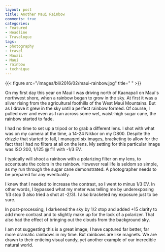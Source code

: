 ```yaml
---
layout: post
title: Another Maui Rainbow
comments: true
categories:
- Featured
- Headline
- Travelogue
tags:
- photography
- travel
- Hawaii
- Maui
- rainbow
- technique
---
```


{{< figure src="/images/bli/2016/02/maui-rainbow.jpg" title="  " >}}

On my first day this year on Maui I was driving north of Kaanapali on Maui's northwest shore, when a rainbow began to grow in the sky. At first it was a sliver rising from the agricultural foothills of the West Maui Mountains. But as I drove it grew in the sky until a perfect rainbow formed. Of course, I pulled over and even as I ran across some wet, waist-high sugar cane, the rainbow started to fade. 

<!--more-->

I had no time to set up a tripod or to grab a different lens. I shot with what was on my camera at the time, a 14-24 Nikkor on my D800. Despite the drizzle that started to fall, I managed six images, bracketing to allow for the fact that I had no filters at all on the lens. My setting for this particular image was ISO 200, 1/125 @ f11 with -1/3 EV. 

I typically will shoot a rainbow with a polarizing filter on my lens, to accentuate the colors in the rainbow. However real life is seldom so simple, as my run through the sugar cane demonstrated. A photographer needs to be prepared for any eventuality. 

I knew that I needed to increase the contrast, so I went to minus 1/3 EV. In other words, I bypassed what my meter was telling me by underexposing 1/3 stop (I also tried a shot at -2/3). I also bracketed my exposure just to be sure.

In post-processing, I darkened the sky by 1/2 stop and added +15 clarity to add more contrast and to slightly make up for the lack of a polarizer. That also had the effect of bringing out the clouds from the background sky. 

I am not suggesting this is a great image; I have captured far better, far more dramatic rainbows in my time. But rainbows are like magnets. We are drawn to their enticing visual candy, yet another example of our incredible natural world. 